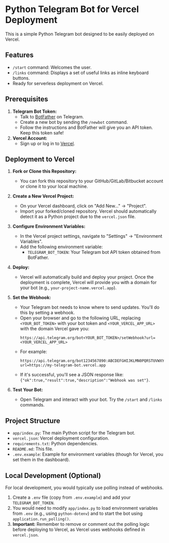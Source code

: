 # Python Telegram Bot for Vercel Deployment

This is a simple Python Telegram bot designed to be easily deployed on Vercel.

## Features

*   `/start` command: Welcomes the user.
*   `/links` command: Displays a set of useful links as inline keyboard buttons.
*   Ready for serverless deployment on Vercel.

## Prerequisites

1.  **Telegram Bot Token:**
    *   Talk to [BotFather](https://t.me/BotFather) on Telegram.
    *   Create a new bot by sending the `/newbot` command.
    *   Follow the instructions and BotFather will give you an API token. Keep this token safe!
2.  **Vercel Account:**
    *   Sign up or log in to [Vercel](https://vercel.com/).

## Deployment to Vercel

1.  **Fork or Clone this Repository:**
    *   You can fork this repository to your GitHub/GitLab/Bitbucket account or clone it to your local machine.

2.  **Create a New Vercel Project:**
    *   On your Vercel dashboard, click on "Add New..." -> "Project".
    *   Import your forked/cloned repository. Vercel should automatically detect it as a Python project due to the `vercel.json` file.

3.  **Configure Environment Variables:**
    *   In the Vercel project settings, navigate to "Settings" -> "Environment Variables".
    *   Add the following environment variable:
        *   `TELEGRAM_BOT_TOKEN`: Your Telegram bot API token obtained from BotFather.

4.  **Deploy:**
    *   Vercel will automatically build and deploy your project. Once the deployment is complete, Vercel will provide you with a domain for your bot (e.g., `your-project-name.vercel.app`).

5.  **Set the Webhook:**
    *   Your Telegram bot needs to know where to send updates. You'll do this by setting a webhook.
    *   Open your browser and go to the following URL, replacing `<YOUR_BOT_TOKEN>` with your bot token and `<YOUR_VERCEL_APP_URL>` with the domain Vercel gave you:
        ```
        https://api.telegram.org/bot<YOUR_BOT_TOKEN>/setWebhook?url=<YOUR_VERCEL_APP_URL>
        ```
    *   For example:
        ```
        https://api.telegram.org/bot1234567890:ABCDEFGHIJKLMN0PQRSTUVWXYZ/setWebhook?url=https://my-telegram-bot.vercel.app
        ```
    *   If it's successful, you'll see a JSON response like: `{"ok":true,"result":true,"description":"Webhook was set"}`.

6.  **Test Your Bot:**
    *   Open Telegram and interact with your bot. Try the `/start` and `/links` commands.

## Project Structure

*   `app/index.py`: The main Python script for the Telegram bot.
*   `vercel.json`: Vercel deployment configuration.
*   `requirements.txt`: Python dependencies.
*   `README.md`: This file.
*   `.env.example`: Example for environment variables (though for Vercel, you set them in the dashboard).

## Local Development (Optional)

For local development, you would typically use polling instead of webhooks.
1.  Create a `.env` file (copy from `.env.example`) and add your `TELEGRAM_BOT_TOKEN`.
2.  You would need to modify `app/index.py` to load environment variables from `.env` (e.g., using `python-dotenv`) and to start the bot using `application.run_polling()`.
3.  **Important:** Remember to remove or comment out the polling logic before deploying to Vercel, as Vercel uses webhooks defined in `vercel.json`.
